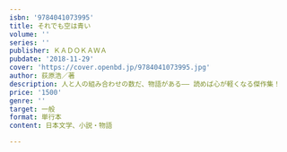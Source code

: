 ```yaml
---
isbn: '9784041073995'
title: それでも空は青い
volume: ''
series: ''
publisher: ＫＡＤＯＫＡＷＡ
pubdate: '2018-11-29'
cover: 'https://cover.openbd.jp/9784041073995.jpg'
author: 荻原浩／著
description: 人と人の組み合わせの数だ、物語がある―― 読めば心が軽くなる傑作集！
price: '1500'
genre: ''
target: 一般
format: 単行本
content: 日本文学、小説・物語

---
```

